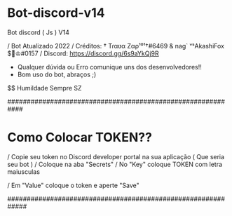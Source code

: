 # Bot-discord-v14
Bot discord ( Js ) V14

/ Bot Atualizado 2022
/ Créditos: † Tɾαʋα Zαρ¹⁰¹†#6469 & nag` ᵛˢAkashiFox $🥵♔#0157
/ Discord: https://discord.gg/6s9aYkQj9R

- Qualquer dúvida ou Erro comunique uns dos desenvolvedores!!
- Bom uso do bot, abraços ;)

$$ Humildade Sempre SZ

############################################################

# Como Colocar TOKEN??

/ Copie seu token no Discord developer portal na sua aplicação ( Que seria seu bot )
/ Coloque na aba "Secrets"
/ No "Key" coloque TOKEN com letra maiusculas

/ Em "Value" coloque o token e aperte "Save"

#############################################################
